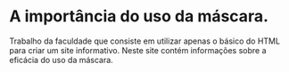 # A importância do uso da máscara.
 Trabalho da faculdade que consiste em utilizar apenas o básico do HTML para criar um site informativo. Neste site contém informações sobre a eficácia do uso da máscara.
